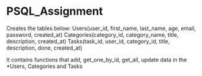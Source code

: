 # PSQL_Assignment

Creates the tables below:
Users(user_id, first_name, last_name, age, email, password, created_at)
Categories(category_id, category_name, title, description, created_at)
Tasks(task_id, user_id, category_id, title, description, done, created_at)

It contains functions that 
add, 
get_one_by_id,
get_all,
update data in the *Users, Categories and Tasks
